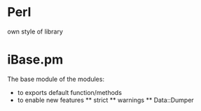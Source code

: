 # Perl
own style of library

# iBase.pm
The base module of the modules:
* to exports default function/methods
* to enable new features
** strict
** warnings
** Data::Dumper
